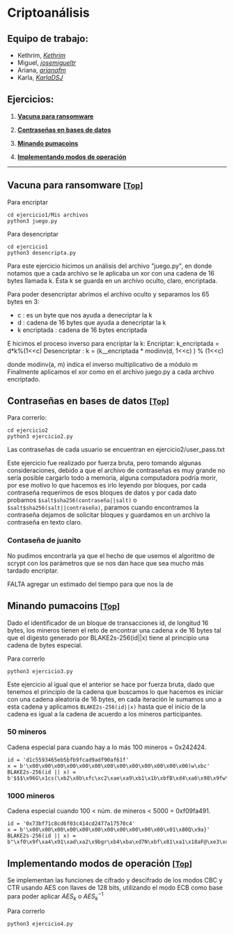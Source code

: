 # Criptoanálisis

## Equipo de trabajo:
- Kethrim, [*Kethrim*](https://github.com/Kethrim)
- Miguel, [*josemigueltr*](https://github.com/josemigueltr)
- Ariana, [*arianafm*](https://github.com/arianafm)
- Karla, [*KarlaDSJ*](https://github.com/KarlaDSJ)

<a id="ejercicio"></a>
## Ejercicios:
1. [**Vacuna para ransomware**](#ejercicio-1)
   
2. [**Contraseñas en bases de datos**](#ejercicio-2)

3. [**Minando pumacoins**](#ejercicio-3)

4. [**Implementando modos de operación**](#ejercicio-4)
___


<a id="ejercicio-1"></a>
## Vacuna para ransomware  <small>[[Top](#ejercicio)]</small>

Para encriptar
```
cd ejercicio1/Mis archivos
python3 juego.py
```

Para desencriptar
```
cd ejercicio1
python3 desencripta.py
```

Para este ejercicio hicimos un análisis del archivo "juego.py", en donde notamos
que a cada archivo se le aplicaba un xor con una cadena de 16 bytes llamada k. Ésta 
k se guarda en un archivo oculto, claro, encriptada. 

Para poder desencriptar abrimos el archivo oculto y separamos los 65 bytes en 3:
- c : es un byte que nos ayuda a denecriptar la k
- d : cadena de 16 bytes que ayuda a denecriptar la k
- k encriptada : cadena de 16 bytes encriptada

E hicimos el proceso inverso para encriptar la k:
    Encriptar: k_encriptada = d*k%(1<<c)
    Desencriptar : k = (k__encriptada * modinv(d, 1<<c) ) % (1<<c)

donde modinv(a, m) indica el inverso multiplicativo de a módulo m
Finalmente aplicamos el xor como en el archivo juego.py a cada archivo encriptado. 

<a id="ejercicio-2"></a>
## Contraseñas en bases de datos  <small>[[Top](#ejercicio)]</small>

Para correrlo:
```
cd ejercicio2
python3 ejercicio2.py
```

Las contraseñas de cada usuario se encuentran en ejercicio2/user_pass.txt

Este ejercicio fue realizado por fuerza bruta, pero tomando algunas consideraciones, debido a que el archivo de contraseñas es muy grande no sería posible cargarlo todo a memoria, alguna computadora podría morir, por ese motivo lo que hacemos es irlo leyendo por bloques, por cada contraseña requerimos de esos bloques de datos y por cada dato probamos `$salt$sha256(contraseña||salt)` o `$salt$sha256(salt||contraseña)`, paramos cuando encontramos la contraseña dejamos de solicitar bloques y guardamos en un archivo la contraseña en texto claro.

### Contaseña de juanito 

No pudimos encontrarla ya que el hecho de que usemos el algoritmo de scrypt con los 
parámetros que se nos dan hace que sea mucho más tardado encriptar. 

FALTA agregar un estimado del tiempo para que nos la de 


<a id="ejercicio-3"></a>
## Minando pumacoins  <small>[[Top](#ejercicio)]</small>

Dado el identificador de un bloque de transacciones id, de longitud 16 bytes, los mineros tienen el reto de encontrar una cadena x de 16 bytes tal que el digesto generado por BLAKE2s-256(id||x) tiene al principio una cadena de bytes especial.

Para correrlo
```
python3 ejercicio3.py
```
Este ejercicio al igual que el anterior se hace por fuerza bruta, dado que tenemos el principio de la cadena que buscamos lo que hacemos es iniciar con una cadena aleatoria de 16 bytes, en cada iteración le sumamos uno a esta cadena y aplicamos `BLAKE2s-256(id||x)` hasta que el inicio de la cadena es igual a la cadena de acuerdo a los mineros participantes.

###  50 mineros
Cadena especial para cuando hay a lo más 100 mineros = 0x242424.

```
id = 'd1c5593465eb5bfb9fcad9adf90af61f'
x = b'\x00\x00\x00\x00\x00\x00\x00\x00\x00\x00\x00\x00\x00)w\xbc'
BLAKE2s-256(id || x) = b'$$$\x96G\x1cs(\xb2\x8b\xfc\xc2\xae\xa9\xb1\x1b\xbfB\xd4\xa6\x98\x9fw\x8a4\x070\t\x8a\x08\x02I'
```

### 1000 mineros 
Cadena especial cuando 100 < núm. de mineros < 5000 = 0xf09fa491.

```
id = '0x73bf71c8cd6f03c414cd2477a17570c4'
x = b'\x00\x00\x00\x00\x00\x00\x00\x00\x00\x00\x00\x01\x80Q\x9a}'
BLAKE2s-256(id || x) = b"\xf0\x9f\xa4\x91\xad\xa2\x9bgr\xb4\xba\xd7N\xbf\x81\xa1\x18aF@\xe3\xdc'\xb1\xdc\xff\xac\xb4\xa6\xc5*Q"
```

<a id="ejercicio-4"></a>
## Implementando modos de operación  <small>[[Top](#ejercicio)]</small>
Se implementan las funciones de cifrado y descifrado de los modos CBC y CTR usando AES con llaves de 128 bits, utilizando el modo ECB como base para poder aplicar $AES_k$ o $AES_k^{-1}$

Para correrlo
```
python3 ejercicio4.py
```




